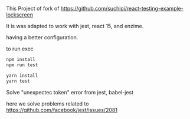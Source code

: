 This Project of fork of https://github.com/suchipi/react-testing-example-lockscreen


It is was adapted to work with jest, react 15, and enzime.

having a better configuration.

to run exec

```javascript
npm install
npm run test

yarn install
yarn test
```

Solve "unexpectec token" error from jest, babel-jest

here we solve problems related to https://github.com/facebook/jest/issues/2081